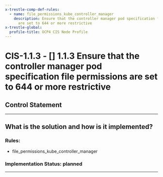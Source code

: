 ```yaml
---
x-trestle-comp-def-rules:
  - name: file_permissions_kube_controller_manager
    description: Ensure that the controller manager pod specification file permissions
      are set to 644 or more restrictive
x-trestle-global:
  profile-title: OCP4 CIS Node Profile
---
```


# CIS-1.1.3 - \[\] 1.1.3 Ensure that the controller manager pod specification file permissions are set to 644 or more restrictive

## Control Statement

______________________________________________________________________

## What is the solution and how is it implemented?

<!-- For implementation status enter one of: implemented, partial, planned, alternative, not-applicable -->

<!-- Note that the list of rules under ### Rules: is read-only and changes will not be captured after assembly to JSON -->

### Rules:

  - file_permissions_kube_controller_manager

### Implementation Status: planned

______________________________________________________________________
